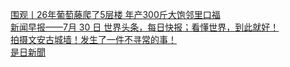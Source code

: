   
[围观丨26年葡萄藤爬了5层楼 年产300斤大饱邻里口福](http://www.dianyue.me/archives/956/iwaz8h5eyq0lt97k/)  
[新闻早报——7月 30 日  世界头条，每日快报；看懂世界，到此就好！](http://www.dianyue.me/archives/911/qwga46qc71wd8nrl/)  
[拍摄文安古城墙！发生了一件不寻常的事！](http://www.dianyue.me/archives/443/zpv3srj4y3t2rg47/)  
[是日新聞](http://www.dianyue.me/archives/687/6ocwvckjm8gjh7de/)